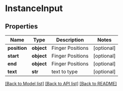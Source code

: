 # InstanceInput



## Properties
Name | Type | Description | Notes
------------ | ------------- | ------------- | -------------
**position** | **object** | Finger Positions | [optional] 
**start** | **object** | Finger Positions | [optional] 
**end** | **object** | Finger Positions | [optional] 
**text** | **str** | text to type | [optional] 

[[Back to Model list]](../README.md#documentation-for-models) [[Back to API list]](../README.md#documentation-for-api-endpoints) [[Back to README]](../README.md)



